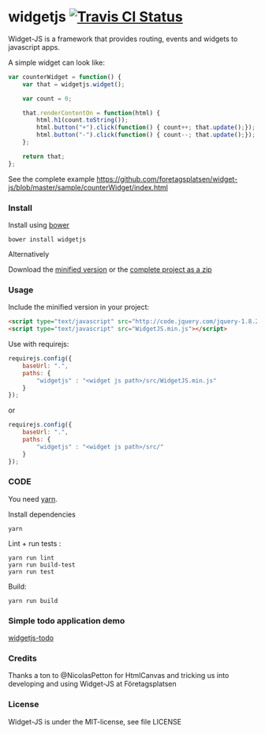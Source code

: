 widgetjs [![Travis CI Status](https://travis-ci.org/foretagsplatsen/widget-js.svg?branch=master)](https://travis-ci.org/#!/foretagsplatsen/widgetjs)
=====

Widget-JS is a framework that provides routing, events and widgets to javascript apps.

A simple widget can look like:
``` javascript
var counterWidget = function() {
	var that = widgetjs.widget();

	var count = 0;

	that.renderContentOn = function(html) {
		html.h1(count.toString());
		html.button("+").click(function() { count++; that.update();});
		html.button("-").click(function() { count--; that.update();});
	};

	return that;
};
```

See the complete example https://github.com/foretagsplatsen/widget-js/blob/master/sample/counterWidget/index.html

### Install

Install using [bower](https://github.com/twitter/bower)
```
bower install widgetjs
```
Alternatively

Download the [minified version](https://github.com/foretagsplatsen/widget-js/tree/master/dist/WidgetJS.min.js ) or the [complete project as a zip](https://github.com/foretagsplatsen/widget-js/archive/master.zip)


### Usage

Include the minified version in your project:
``` html
<script type="text/javascript" src="http://code.jquery.com/jquery-1.8.2.min.js"></script>
<script type="text/javascript" src="WidgetJS.min.js"></script>
```


Use with requirejs:
``` javascript
requirejs.config({
	baseUrl: ".",
	paths: {
		"widgetjs" : "<widget js path>/src/WidgetJS.min.js"
	}
});
```
or
``` javascript
requirejs.config({
	baseUrl: ".",
	paths: {
		"widgetjs" : "<widget js path>/src/"
	}
});
```

### CODE
You need [yarn](https://yarnpkg.com/).

Install dependencies
```
yarn
```


Lint + run tests :
```
yarn run lint
yarn run build-test
yarn run test
```

Build:
```
yarn run build
```

### Simple todo application demo
[widgetjs-todo](https://github.com/opture/widgetjs-todo)

### Credits
Thanks a ton to @NicolasPetton for HtmlCanvas and tricking us into developing and using Widget-JS at Företagsplatsen

### License
Widget-JS is under the MIT-license, see file LICENSE
